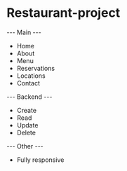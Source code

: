 # Restaurant-project

--- Main ---
- Home
- About
- Menu
- Reservations
- Locations
- Contact

--- Backend ---
- Create
- Read
- Update
- Delete 

--- Other ---

- Fully responsive
